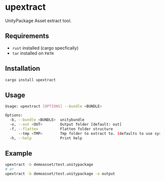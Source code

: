 # upextract

UnityPackage Asset extract tool.

## Requirements

* `rust` installed (cargo specfically)
* `tar` installed on `PATH`

## Installation

```sh
cargo install upextract
```

## Usage

```sh
Usage: upextract [OPTIONS] --bundle <BUNDLE>

Options:
  -b, --bundle <BUNDLE>  unitybundle
  -o, --out <OUT>        Output folder [default: out]
  -f, --flatten          Flatten folder structure
      --tmp <TMP>        Tmp folder to extract to. (defaults to use system tmp)
  -h, --help             Print help
```

## Example

```sh
upextract -b demoasset/test.unitypackage
# or
upextract -b demoasset/test.unitypackage -o output
```